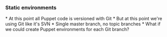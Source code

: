 ### Static environments

<aside class="notes">
  * At this point all Puppet code is versioned with Git
  * But at this point we're using Git like it's SVN
    * Single master branch, no topic branches
  * What if we could create Puppet environments for each Git branch?
</aside>
